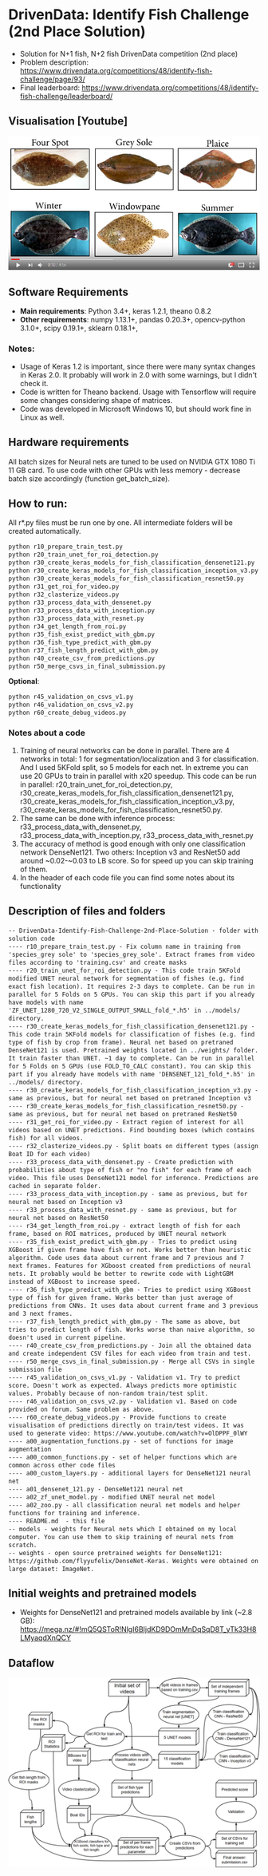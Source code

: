 # DrivenData: Identify Fish Challenge (2nd Place Solution)
- Solution for N+1 fish, N+2 fish DrivenData competition (2nd place)
- Problem description: https://www.drivendata.org/competitions/48/identify-fish-challenge/page/93/
- Final leaderboard: https://www.drivendata.org/competitions/48/identify-fish-challenge/leaderboard/

## Visualisation [Youtube]

[![DrivenData: Identify Fish Challenge](https://github.com/ZFTurbo/DrivenData-Identify-Fish-Challenge-2nd-Place-Solution/blob/master/images/youtube-thumb.jpg)](http://www.youtube.com/watch?v=OlDPPF_0lWY "DrivenData: Competition N+1 fish, N+2 fish")

## Software Requirements

- **Main requirements**: Python 3.4+, keras 1.2.1, theano 0.8.2
- **Other requirements**: numpy 1.13.1+, pandas 0.20.3+, opencv-python 3.1.0+, scipy 0.19.1+, sklearn 0.18.1+, 

### Notes:
- Usage of Keras 1.2 is important, since there were many syntax changes in Keras 2.0. It probably will work in 2.0 with some warnings, but I didn't check it.
- Code is written for Theano backend. Usage with Tensorflow will require some changes considering shape of matrices.
- Code was developed in Microsoft Windows 10, but should work fine in Linux as well.

## Hardware requirements

All batch sizes for Neural nets are tuned to be used on NVIDIA GTX 1080 Ti 11 GB card. To use code with other GPUs with less memory - decrease batch size accordingly (function get_batch_size).

## How to run:

All r*.py files must be run one by one. All intermediate folders will be created automatically.
```
python r10_prepare_train_test.py
python r20_train_unet_for_roi_detection.py
python r30_create_keras_models_for_fish_classification_densenet121.py
python r30_create_keras_models_for_fish_classification_inception_v3.py
python r30_create_keras_models_for_fish_classification_resnet50.py
python r31_get_roi_for_video.py
python r32_clasterize_videos.py
python r33_process_data_with_densenet.py
python r33_process_data_with_inception.py
python r33_process_data_with_resnet.py
python r34_get_length_from_roi.py
python r35_fish_exist_predict_with_gbm.py
python r36_fish_type_predict_with_gbm.py
python r37_fish_length_predict_with_gbm.py
python r40_create_csv_from_predictions.py
python r50_merge_csvs_in_final_submission.py
```

**Optional**:
```
python r45_validation_on_csvs_v1.py
python r46_validation_on_csvs_v2.py
python r60_create_debug_videos.py
```

### Notes about a code

1) Training of neural networks can be done in parallel. There are 4 networks in total: 1 for segmentation/localization and 3 for classification. And I used 5KFold split, so 5 models for each net. In extreme you can use 20 GPUs to train in parallel with x20 speedup. This code can be run in parallel: r20_train_unet_for_roi_detection.py, r30_create_keras_models_for_fish_classification_densenet121.py, r30_create_keras_models_for_fish_classification_inception_v3.py, r30_create_keras_models_for_fish_classification_resnet50.py.
2) The same can be done with inference process: r33_process_data_with_densenet.py, r33_process_data_with_inception.py, r33_process_data_with_resnet.py
3) The accuracy of method is good enough with only one classification network DenseNet121. Two others: Inception v3 and ResNet50 add around ~0.02-~0.03 to LB score. So for speed up you can skip training of them.
4) In the header of each code file you can find some notes about its functionality

## Description of files and folders

```
-- DrivenData-Identify-Fish-Challenge-2nd-Place-Solution - folder with solution code
---- r10_prepare_train_test.py - Fix column name in training from 'species_grey sole' to 'species_grey_sole'. Extract frames from video files according to 'training.csv' and create masks
---- r20_train_unet_for_roi_detection.py - This code train 5KFold modified UNET neural network for segmentation of fishes (e.g. find exact fish location). It requires 2-3 days to complete. Can be run in parallel for 5 Folds on 5 GPUs. You can skip this part if you already have models with name 'ZF_UNET_1280_720_V2_SINGLE_OUTPUT_SMALL_fold_*.h5' in ../models/ directory.
---- r30_create_keras_models_for_fish_classification_densenet121.py - This code train 5KFold models for classification of fishes (e.g. find type of fish by crop from frame). Neural net based on pretraned DenseNet121 is used. Pretrained weights located in ../weights/ folder. It train faster than UNET. ~1 day to complete. Can be run in parallel for 5 Folds on 5 GPUs (use FOLD_TO_CALC constant). You can skip this part if you already have models with name 'DENSENET_121_fold_*.h5' in ../models/ directory.
---- r30_create_keras_models_for_fish_classification_inception_v3.py - same as previous, but for neural net based on pretraned Inception v3
---- r30_create_keras_models_for_fish_classification_resnet50.py - same as previous, but for neural net based on pretraned ResNet50
---- r31_get_roi_for_video.py - Extract region of interest for all videos based on UNET predictions. Find bounding boxes (which contains fish) for all videos.
---- r32_clasterize_videos.py - Split boats on different types (assign Boat ID for each video)
---- r33_process_data_with_densenet.py - Create prediction with probabilities about type of fish or "no fish" for each frame of each video. This file uses DenseNet121 model for inference. Predictions are cached in separate folder.
---- r33_process_data_with_inception.py - same as previous, but for neural net based on Inception v3
---- r33_process_data_with_resnet.py - same as previous, but for neural net based on ResNet50
---- r34_get_length_from_roi.py - extract length of fish for each frame, based on ROI matrices, produced by UNET neural network
---- r35_fish_exist_predict_with_gbm.py - Tries to predict using XGBoost if given frame have fish or not. Works better than heuristic algorithm. Code uses data about current frame and 7 previous and 7 next frames. Features for XGboost created from predictions of neural nets. It probably would be better to rewrite code with LightGBM instead of XGBoost to increase speed.
---- r36_fish_type_predict_with_gbm - Tries to predict using XGBoost type of fish for given frame. Works better than just average of predictions from CNNs. It uses data about current frame and 3 previous and 3 next frames.
---- r37_fish_length_predict_with_gbm.py - The same as above, but tries to predict length of fish. Works worse than naive algorithm, so doesn't used in current pipeline.
---- r40_create_csv_from_predictions.py - Join all the obtained data and create independent CSV files for each video from train and test.
---- r50_merge_csvs_in_final_submission.py - Merge all CSVs in single submission file
---- r45_validation_on_csvs_v1.py - Validation v1. Try to predict score. Doesn't work as expected. Always predicts more optimistic values. Probably because of non-random train/test split.
---- r46_validation_on_csvs_v2.py - Validation v1. Based on code provided on forum. Same problem as above.
---- r60_create_debug_videos.py - Provide functions to create visualisation of predictions directly on train/test videos. It was used to generate video: https://www.youtube.com/watch?v=OlDPPF_0lWY
---- a00_augmentation_functions.py - set of functions for image augmentation
---- a00_common_functions.py - set of helper functions which are common across other code files
---- a00_custom_layers.py - additional layers for DenseNet121 neural net
---- a01_densenet_121.py - DenseNet121 neural net
---- a02_zf_unet_model.py - modified UNET neural net model
---- a02_zoo.py - all classification neural net models and helper functions for training and inference.
---- README.md  - this file
-- models - weights for Neural nets which I obtained on my local computer. You can use them to skip training of neural nets from scratch.
-- weights - open source pretrained weights for DenseNet121: https://github.com/flyyufelix/DenseNet-Keras. Weights were obtained on large dataset: ImageNet.
```

## Initial weights and pretrained models
- Weights for DenseNet121 and pretrained models available by link (~2.8 GB): https://mega.nz/#!mQ5QSToR!NlgI6BIjdKD9DOmMnDqSqD8T_yTk33H8LMyaqdXnQCY

## Dataflow
![Dataflow](https://github.com/ZFTurbo/DrivenData-Identify-Fish-Challenge-2nd-Place-Solution/blob/master/images/Dataflow.png)